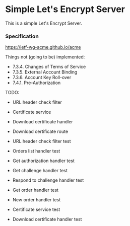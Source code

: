 # Simple Let's Encrypt Server

This is a simple Let's Encrypt Server.

### Specification

https://ietf-wg-acme.github.io/acme

Things not (going to be) implemented:

* 7.3.4. Changes of Terms of Service
* 7.3.5. External Account Binding
* 7.3.6. Account Key Roll-over
* 7.4.1. Pre-Authorization

TODO:

* URL header check filter
* Certificate service
* Download certificate handler
* Download certificate route

* URL header check filter test
* Orders list handler test
* Get authorization handler test
* Get challenge handler test
* Respond to challenge handler test
* Get order handler test
* New order handler test
* Certificate service test
* Download certificate handler test

